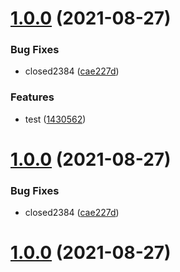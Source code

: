 # [1.0.0](https://github.com/myNameCao/node/compare/v2.9.1...v1.0.0) (2021-08-27)


### Bug Fixes

* closed2384 ([cae227d](https://github.com/myNameCao/node/commit/cae227d739eda894d330dab580b868e765ebaa7f))


### Features

* test ([1430562](https://github.com/myNameCao/node/commit/1430562e8dbe87349bfd83646a51e2716c3da0f0))



# [1.0.0](https://github.com/myNameCao/node/compare/v2.9.1...v1.0.0) (2021-08-27)


### Bug Fixes

* closed2384 ([cae227d](https://github.com/myNameCao/node/commit/cae227d739eda894d330dab580b868e765ebaa7f))



# [1.0.0](https://github.com/myNameCao/node/compare/v2.9.1...v1.0.0) (2021-08-27)



